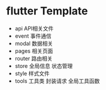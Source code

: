 # flutter Template
 - api API相关文件
 - event 事件通信
 - modal 数据相关
 - pages 相关页面
 - router 路由相关
 - store 全局信息 状态管理
 - style 样式文件
 - tools 工具类 封装请求  全局工具函数